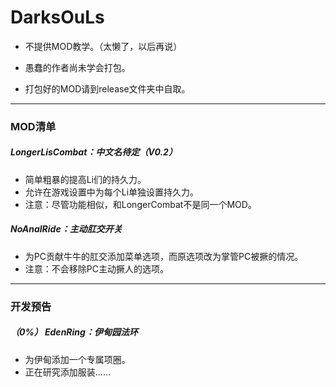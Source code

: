 # DarksOuLs
* 不提供MOD教学。（太懒了，以后再说）

* 愚蠢的作者尚未学会打包。

* 打包好的MOD请到release文件夹中自取。
______
### MOD清单
##### LongerLisCombat：中文名待定（V0.2）
* 简单粗暴的提高Li们的持久力。
* 允许在游戏设置中为每个Li单独设置持久力。
* 注意：尽管功能相似，和LongerCombat不是同一个MOD。


##### NoAnalRide：主动肛交开关
* 为PC贡献牛牛的肛交添加菜单选项，而原选项改为掌管PC被撅的情况。
* 注意：不会移除PC主动撅人的选项。
______
### 开发预告
##### （0%） EdenRing：伊甸园法环
* 为伊甸添加一个专属项圈。
* 正在研究添加服装……
